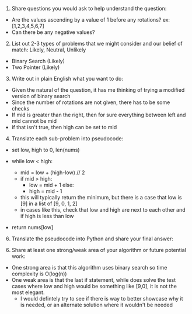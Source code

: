1. Share questions you would ask to help understand the question:
- Are the values ascending by a value of 1 before any rotations? ex: [1,2,3,4,5,6,7]
- Can there be any negative values?

2. List out 2-3 types of problems that we might consider and our belief of match: Likely, Neutral, Unlikely
- Binary Search (Likely)
- Two Pointer (Likely)

3. Write out in plain English what you want to do: 
- Given the natural of the question, it has me thinking of trying a modified version of binary search 
- Since the number of rotations are not given, there has to be some checks 
- If mid is greater than the right, then for sure everything between left and mid cannot be mid 
- if that isn't true, then high can be set to mid 

4. Translate each sub-problem into pseudocode:
- set low, high to 0, len(nums)

- while low < high:
  - mid = low + (high-low) // 2
  - if mid > high:
    - low = mid + 1
  else:
    - high = mid - 1
  - this will typically return the minimum, but there is a case that low is [9] in a list of [9, 0, 1, 2]
  - in cases like this, check that low and high are next to each other and if high is less than low
- return nums[low]

6. Translate the pseudocode into Python and share your final answer:
  <!-- class Solution:
    def findMin(self, nums: List[int]) -> int:
        low, high = 0, len(nums) - 1


        while low < high:
            mid = low + (high - low) // 2
            if nums[mid] > nums[high]:
                low = mid + 1
            else:
                high = mid 
            if low + 1 == high and nums[low] > nums[low + 1]:
                return nums[low + 1]
        return nums[low] -->

6. Share at least one strong/weak area of your algorithm or future potential work:
- One strong area is that this algorithm uses binary search so time complexity is O(log(n))
- One weak area is that the last if statement, while does solve the test cases where low and high would be something like [9,0], it is not the most elegant. 
  - I would defintely try to see if there is way to better showcase why it is needed, or an alternate solution where it wouldn't be needed
